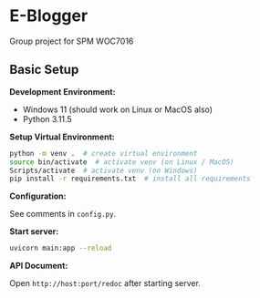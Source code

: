 # E-Blogger
Group project for SPM WOC7016


## Basic Setup

**Development Environment:**
- Windows 11 (should work on Linux or MacOS also)
- Python 3.11.5 

**Setup Virtual Environment:**
```bash
python -m venv .  # create virtual environment
source bin/activate  # activate venv (on Linux / MacOS)
Scripts/activate  # activate venv (on Windows)
pip install -r requirements.txt  # install all requirements 
```

**Configuration:**

See comments in `config.py`.

**Start server:**
```bash
uvicorn main:app --reload
```

**API Document:**

Open `http://host:port/redoc` after starting server. 
